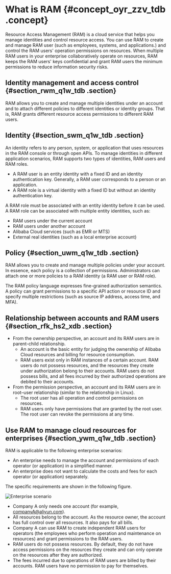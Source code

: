 # What is RAM {#concept_oyr_zzv_tdb .concept}

Resource Access Management \(RAM\) is a cloud service that helps you manage identities and control resource access. You can use RAM to create and manage RAM user \(such as employees, systems, and applications.\) and control the RAM users' operation permissions on resources. When multiple RAM users in your enterprise collaboratively operate on resources, RAM keeps the RAM users' keys confidential and grant RAM users the minimum permissions to reduce information security risks.

## Identity management and access control {#section_rwm_q1w_tdb .section}

RAM allows you to create and manage multiple identities under an account and to attach different policies to different identities or identity groups. That is, RAM grants different resource access permissions to different RAM users.

## Identity {#section_swm_q1w_tdb .section}

An identity refers to any person, system, or application that uses resources in the RAM console or through open APIs. To manage identities in different application scenarios, RAM supports two types of identities, RAM users and RAM roles.

-   A RAM user is an entity identity with a fixed ID and an identity authentication key. Generally, a RAM user corresponds to a person or an application.
-   A RAM role is a virtual identity with a fixed ID but without an identity authentication key.

A RAM role must be associated with an entity identity before it can be used. A RAM role can be associated with multiple entity identities, such as:

-   RAM users under the current account
-   RAM users under another account
-   Alibaba Cloud services \(such as EMR or MTS\)
-   External real identities \(such as a local enterprise account\)

## Policy {#section_uwm_q1w_tdb .section}

RAM allows you to create and manage multiple policies under your account. In essence, each policy is a collection of permissions. Administrators can attach one or more policies to a RAM identity \(a RAM user or RAM role\).

The RAM policy language expresses fine-grained authorization semantics. A policy can grant permissions to a specific API action or resource ID and specify multiple restrictions \(such as source IP address, access time, and MFA\).

## Relationship between accounts and RAM users {#section_rfk_hs2_xdb .section}

-   From the ownership perspective, an account and its RAM users are in parent-child relationship.
    -   An account is the basic entity for judging the ownership of Alibaba Cloud resources and billing for resource consumption.
    -   RAM users exist only in RAM instances of a certain account. RAM users do not possess resources, and the resources they create under authorization belong to their accounts. RAM users do not possess bills, and all fees incurred by their authorized operations are debited to their accounts.
-   From the permission perspective, an account and its RAM users are in root–user relationship \(similar to the relationship in Linux\).
    -   The root user has all operation and control permissions on resources.
    -   RAM users only have permissions that are granted by the root user. The root user can revoke the permissions at any time.

## Use RAM to manage cloud resources for enterprises {#section_ywm_q1w_tdb .section}

RAM is applicable to the following enterprise scenarios:

-   An enterprise needs to manage the account and permissions of each operator \(or application\) in a simplified manner.
-   An enterprise does not want to calculate the costs and fees for each operator \(or application\) separately.

The specific requirements are shown in the following figure.

![](images/3479_en-US.png "Enterprise scenario")

-   Company A only needs one account \(for example, companyA@aliyun.com\).
-   All resources belong to the account. As the resource owner, the account has full control over all resources. It also pays for all bills.
-   Company A can use RAM to create independent RAM users for operators \(the employees who perform operation and maintenance on resources\) and grant permissions to the RAM users.
-   RAM users do not possess resources. By default, they do not have access permissions on the resources they create and can only operate on the resources after they are authorized.
-   The fees incurred due to operations of RAM users are billed by their accounts. RAM users have no permission to pay for themselves.

